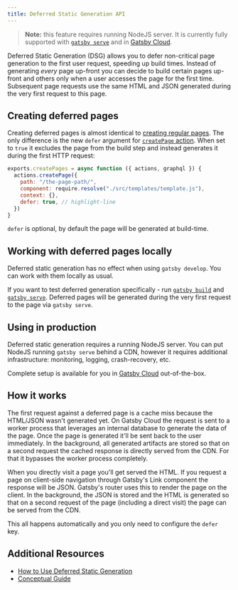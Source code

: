 ```yaml
---
title: Deferred Static Generation API
---
```


> **Note:** this feature requires running NodeJS server.
> It is currently fully supported with [`gatsby serve`](/docs/reference/gatsby-cli/#serve) and in [Gatsby Cloud](/products/cloud/).

Deferred Static Generation (DSG) allows you to defer non-critical page generation to the first user request, speeding up build times.
Instead of generating _every_ page up-front you can decide to build certain pages up-front and others only when a user accesses the page for the first time.
Subsequent page requests use the same HTML and JSON generated during the very first request to this page.

## Creating deferred pages

Creating deferred pages is almost identical to [creating regular pages](/docs/reference/routing/creating-routes/#using-gatsby-nodejs).
The only difference is the new `defer` argument for [`createPage` action](/docs/reference/config-files/actions/#createPage).
When set to `true` it excludes the page from the build step and instead generates it during the first HTTP request:

```js:title=gatsby-node.js
exports.createPages = async function ({ actions, graphql }) {
  actions.createPage({
    path: "/the-page-path/",
    component: require.resolve("./src/templates/template.js"),
    context: {},
    defer: true, // highlight-line
  })
}
```

`defer` is optional, by default the page will be generated at build-time.

## Working with deferred pages locally

Deferred static generation has no effect when using `gatsby develop`. You can work with them locally as usual.

If you want to test deferred generation specifically - run [`gatsby build`](/docs/reference/gatsby-cli/#build)
and [`gatsby serve`](/docs/reference/gatsby-cli/#serve). Deferred pages will be
generated during the very first request to the page via `gatsby serve`.

## Using in production

Deferred static generation requires a running NodeJS server. You can put NodeJS running `gatsby serve`
behind a CDN, however it requires additional infrastructure: monitoring, logging, crash-recovery, etc.

Complete setup is available for you in [Gatsby Cloud](/products/cloud/) out-of-the-box.

## How it works

The first request against a deferred page is a cache miss because the HTML/JSON wasn't generated yet. On Gatsby Cloud the request is sent to a worker process that leverages an internal database to generate the data of the page. Once the page is generated it'll be sent back to the user immediately. In the background, all generated artifacts are stored so that on a second request the cached response is directly served from the CDN. For that it bypasses the worker process completely.

When you directly visit a page you'll get served the HTML. If you request a page on client-side navigation through Gatsby's Link component the response will be JSON. Gatsby's router uses this to render the page on the client. In the background, the JSON is stored and the HTML is generated so that on a second request of the page (including a direct visit) the page can be served from the CDN.

This all happens automatically and you only need to configure the `defer` key.

## Additional Resources

- [How to Use Deferred Static Generation](/docs/how-to/rendering-options/using-deferred-static-generation/)
- [Conceptual Guide](/docs/conceptual/rendering-options/)
